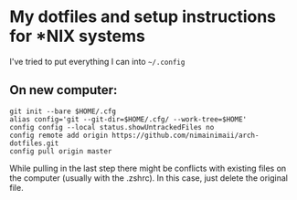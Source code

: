 # My dotfiles and setup instructions for \*NIX systems

I've tried to put everything I can into `~/.config`

## On new computer:

```
git init --bare $HOME/.cfg
alias config='git --git-dir=$HOME/.cfg/ --work-tree=$HOME'
config config --local status.showUntrackedFiles no
config remote add origin https://github.com/nimainimaii/arch-dotfiles.git
config pull origin master
```

While pulling in the last step there might be conflicts with existing files on the computer (usually with the .zshrc). In this case, just delete the original file.

